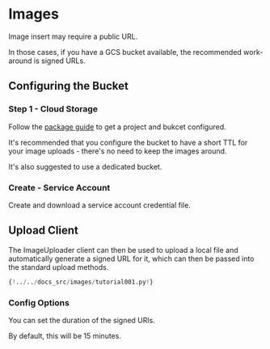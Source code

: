 # Images

Image insert may require a public URL.

In those cases, if you have a GCS bucket available, the recommended
work-around is signed URLs.

## Configuring the Bucket

### Step 1 - Cloud Storage
Follow the [package guide](https://pypi.org/project/google-cloud-storage/) 
to get a project and bukcet configured. 

It's recommended that you configure the bucket to have a short TTL 
for your image uploads - there's no need to keep the images around. 

It's also suggested to use a dedicated bucket. 

### Create - Service Account
Create and download a service account credential file.

## Upload Client
The ImageUploader client can then be used
to upload a local file and automatically generate a signed URL 
for it, which can then be passed into the standard upload methods. 


```Python
{!../../docs_src/images/tutorial001.py!}
```

### Config Options
You can set the duration of the signed URls.

By default, this will be 15 minutes. 